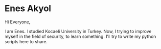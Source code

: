 # Enes Akyol

Hi Everyone,

I am Enes. I studied Kocaeli University in Turkey. Now, I trying to improve myself in the field of security, to learn something.
I'll try to write my python scripts here to share.
